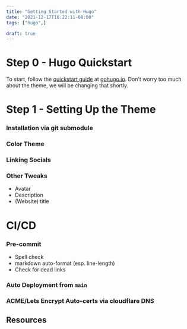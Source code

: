 ```yaml
---
title: "Getting Started with Hugo"
date: "2021-12-17T16:22:11-08:00"
tags: ["hugo",]

draft: true
---
```


# Step 0 - Hugo Quickstart

To start, follow the [quickstart guide](https://gohugo.io/getting-started/quick-start/)
at [gohugo.io](https://gohugo.io).
Don't worry too much about the theme, we will be changing that shortly.

# Step 1 - Setting Up the Theme

### Installation via git submodule
### Color Theme
### Linking Socials
### Other Tweaks
  - Avatar 
  - Description 
  - (Website) title 

# CI/CD

### Pre-commit 
  - Spell check 
  - markdown auto-format (esp. line-length)
  - Check for dead links 

### Auto Deployment from `main`

### ACME/Lets Encrypt Auto-certs via cloudflare DNS

## Resources
